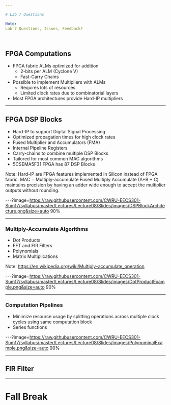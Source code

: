 ```yaml
---

# Lab 7 Questions

Note:
Lab 7 Questions, Issues, Feedback?

---
```


## FPGA Computations

* FPGA fabric ALMs optimized for addition
	* 2-bits per ALM (Cyclone V)
	* Fast-Carry Chains
* Possible to implement Multipliers with ALMs
	* Requires lots of resources
	* Limited clock rates due to combinatorial layers
* Most FPGA architectures provide Hard-IP multipliers

---

## FPGA DSP Blocks

* Hard-IP to support Digital Signal Processing
* Optimized propagation times for high clock rates
* Fused Multiplier and Accumulators (FMA)
* Internal Pipeline Registers
* Carry-chains to combine multiple DSP Blocks
* Tailored for most common MAC algorithms
* 5CSEMA5F31 FPGA has 87 DSP Blocks

Note:
Hard-IP are FPGA features implemented in Silicon instead of FPGA fabric.
MAC = Multiply-accumulate
Fused Multiply Accumulate (A*B + C) maintains precision by having an adder wide enough to accept the multiplier outputs without rounding.

---?image=https://raw.githubusercontent.com/CWRU-EECS301-Sum17/syllabus/master/Lectures/Lecture08/Slides/images/DSPBlockArchitecture.png&size=auto 90%

---

### Multiply-Accumulate Algorithms

* Dot Products
* FFT and FIR Filters
* Polynomials
* Matrix Multiplications

Note:
https://en.wikipedia.org/wiki/Multiply–accumulate_operation

---?image=https://raw.githubusercontent.com/CWRU-EECS301-Sum17/syllabus/master/Lectures/Lecture08/Slides/images/DotProductExample.png&size=auto 90%

---

### Computation Pipelines

* Minimize resource usage by splitting operations across multiple clock cycles using same computation block
* Series functions

---?image=https://raw.githubusercontent.com/CWRU-EECS301-Sum17/syllabus/master/Lectures/Lecture08/Slides/images/PolynominalExample.png&size=auto 90%

---

## FIR Filter


---

# Fall Break
